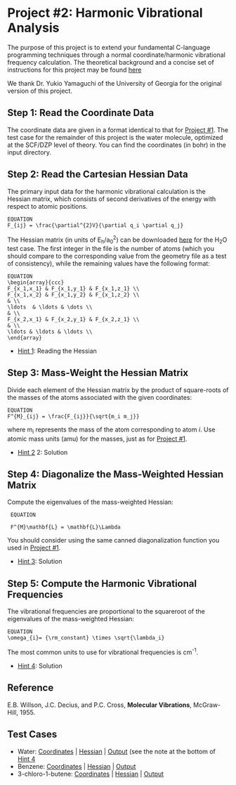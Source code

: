 # Project #2: Harmonic Vibrational Analysis

The purpose of this project is to extend your fundamental C-language programming techniques through a normal coordinate/harmonic vibrational frequency calculation. The theoretical background and a concise set of instructions for this project may be found [here](./project2-instructions.pdf)

We thank Dr. Yukio Yamaguchi of the University of Georgia for the original version of this project.

## Step 1: Read the Coordinate Data

The coordinate data are given in a format identical to that for [Project #1](../Project%2301). The test case
for the remainder of this project is the water molecule, optimized at the SCF/DZP level of theory. You can find the coordinates (in bohr) in the input directory.

## Step 2: Read the Cartesian Hessian Data

The primary input data for the harmonic vibrational calculation is the Hessian matrix,
which consists of second derivatives of the energy with respect to atomic positions.

```
EQUATION
F_{ij} = \frac{\partial^{2}V}{\partial q_i \partial q_j}
```
The Hessian matrix (in units of E<sub>h</sub>/a<sub>0</sub><sup>2</sup>) can be downloaded [here](./input/h2o_hessian.txt) for the H<sub>2</sub>O test case. 
The first integer in the file is the number of atoms (which you should compare to the corresponding value from the geometry file as a test of consistency), 
while the remaining values have the following format:

```
EQUATION
\begin{array}{ccc}
F_{x_1,x_1} & F_{x_1,y_1} & F_{x_1,z_1} \\
F_{x_1,x_2} & F_{x_1,y_2} & F_{x_1,z_2} \\
& \\
\ldots  & \ldots & \dots \\
& \\
F_{x_2,x_1} & F_{x_2,y_1} & F_{x_2,z_1} \\
& \\
\ldots & \ldots & \ldots \\
\end{array}
```

 * [Hint 1](./hints/hint1.md): Reading the Hessian

## Step 3: Mass-Weight the Hessian Matrix

Divide each element of the Hessian matrix by the product of square-roots of the masses of the atoms associated with the given coordinates:

```
EQUATION
F^{M}_{ij} = \frac{F_{ij}}{\sqrt{m_i m_j}}

```
where m<sub>i</sub> represents the mass of the atom corresponding to atom *i*. Use atomic mass units (amu) for the masses, just as 
for [Project #1](../Project%2301).

 * [Hint 2](./hints/hint2.md) 2: Solution

## Step 4: Diagonalize the Mass-Weighted Hessian Matrix

Compute the eigenvalues of the mass-weighted Hessian:

```
 EQUATION

 F^{M}\mathbf{L} = \mathbf{L}\Lambda
```

You should consider using the same canned diagonalization function 
you used in [Project #1](../Project%2301).

 * [Hint 3](./hints/hint3.md): Solution

## Step 5: Compute the Harmonic Vibrational Frequencies

The vibrational frequencies are proportional to the squareroot of the eigenvalues of the mass-weighted Hessian:

```
EQUATION
\omega_{i}= {\rm_constant} \times \sqrt{\lambda_i}
```

The most common units to use for vibrational frequencies is cm<sup>-1</sup>.

 * [Hint 4](./hints/hint4.md): Solution

## Reference
E.B. Willson, J.C. Decius, and P.C. Cross, __Molecular Vibrations__, McGraw-Hill, 1955.

## Test Cases

 * Water: [Coordinates](./input/h2o_geom.txt) 
 | [Hessian](./input/h2o_hessian.txt) 
 | [Output](./output/h2o_vib_out.txt) (see the note at the bottom of [Hint 4](./hints/hint4.md)
 * Benzene: [Coordinates](./input/benzene_geom.txt) 
 | [Hessian](./input/benzene_hessian.txt) 
 | [Output](./output/benzene_vib_out.txt)
 * 3-chloro-1-butene: [Coordinates](./input/3c1b_geom.txt) 
 | [Hessian](./input/3c1b_hessian.txt) 
 | [Output](./input/3c1b_vib_out.txt)
